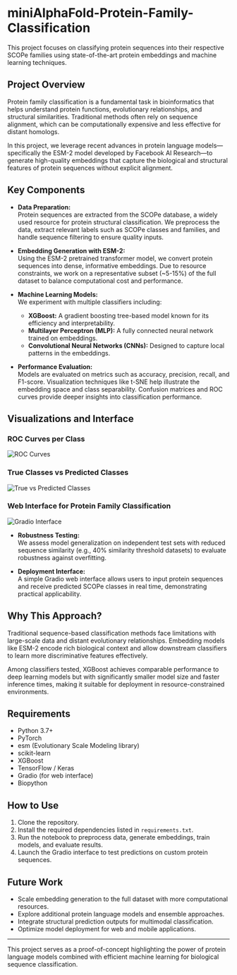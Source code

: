 # miniAlphaFold-Protein-Family-Classification

This project focuses on classifying protein sequences into their respective SCOPe families using state-of-the-art protein embeddings and machine learning techniques.

## Project Overview

Protein family classification is a fundamental task in bioinformatics that helps understand protein functions, evolutionary relationships, and structural similarities. Traditional methods often rely on sequence alignment, which can be computationally expensive and less effective for distant homologs. 

In this project, we leverage recent advances in protein language models—specifically the ESM-2 model developed by Facebook AI Research—to generate high-quality embeddings that capture the biological and structural features of protein sequences without explicit alignment.

## Key Components

- **Data Preparation:**  
  Protein sequences are extracted from the SCOPe database, a widely used resource for protein structural classification. We preprocess the data, extract relevant labels such as SCOPe classes and families, and handle sequence filtering to ensure quality inputs.

- **Embedding Generation with ESM-2:**  
  Using the ESM-2 pretrained transformer model, we convert protein sequences into dense, informative embeddings. Due to resource constraints, we work on a representative subset (~5-15%) of the full dataset to balance computational cost and performance.

- **Machine Learning Models:**  
  We experiment with multiple classifiers including:
  - **XGBoost:** A gradient boosting tree-based model known for its efficiency and interpretability.  
  - **Multilayer Perceptron (MLP):** A fully connected neural network trained on embeddings.  
  - **Convolutional Neural Networks (CNNs):** Designed to capture local patterns in the embeddings.

- **Performance Evaluation:**  
  Models are evaluated on metrics such as accuracy, precision, recall, and F1-score. Visualization techniques like t-SNE help illustrate the embedding space and class separability. Confusion matrices and ROC curves provide deeper insights into classification performance.

## Visualizations and Interface

### ROC Curves per Class
![ROC Curves](images/roc_curves.png)

### True Classes vs Predicted Classes
![True vs Predicted Classes](images/true_vs_predicted_classes.png)

### Web Interface for Protein Family Classification
![Gradio Interface](images/interface_screenshot.png)


- **Robustness Testing:**  
  We assess model generalization on independent test sets with reduced sequence similarity (e.g., 40% similarity threshold datasets) to evaluate robustness against overfitting.

- **Deployment Interface:**  
  A simple Gradio web interface allows users to input protein sequences and receive predicted SCOPe classes in real time, demonstrating practical applicability.

## Why This Approach?

Traditional sequence-based classification methods face limitations with large-scale data and distant evolutionary relationships. Embedding models like ESM-2 encode rich biological context and allow downstream classifiers to learn more discriminative features effectively. 

Among classifiers tested, XGBoost achieves comparable performance to deep learning models but with significantly smaller model size and faster inference times, making it suitable for deployment in resource-constrained environments.

## Requirements

- Python 3.7+  
- PyTorch  
- esm (Evolutionary Scale Modeling library)  
- scikit-learn  
- XGBoost  
- TensorFlow / Keras  
- Gradio (for web interface)  
- Biopython  

## How to Use

1. Clone the repository.  
2. Install the required dependencies listed in `requirements.txt`.  
3. Run the notebook to preprocess data, generate embeddings, train models, and evaluate results.  
4. Launch the Gradio interface to test predictions on custom protein sequences.

## Future Work

- Scale embedding generation to the full dataset with more computational resources.  
- Explore additional protein language models and ensemble approaches.  
- Integrate structural prediction outputs for multimodal classification.  
- Optimize model deployment for web and mobile applications.

---

This project serves as a proof-of-concept highlighting the power of protein language models combined with efficient machine learning for biological sequence classification.

